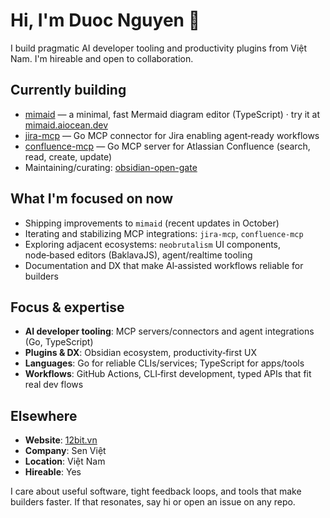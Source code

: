 # Hi, I'm Duoc Nguyen 👋

I build pragmatic AI developer tooling and productivity plugins from Việt Nam. I'm hireable and open to collaboration.

## Currently building
- [mimaid](https://github.com/nguyenvanduocit/mimaid) — a minimal, fast Mermaid diagram editor (TypeScript) · try it at [mimaid.aiocean.dev](https://mimaid.aiocean.dev)
- [jira-mcp](https://github.com/nguyenvanduocit/jira-mcp) — Go MCP connector for Jira enabling agent‑ready workflows
- [confluence-mcp](https://github.com/nguyenvanduocit/confluence-mcp) — Go MCP server for Atlassian Confluence (search, read, create, update)
- Maintaining/curating: [obsidian-open-gate](https://github.com/nguyenvanduocit/obsidian-open-gate)

## What I'm focused on now
- Shipping improvements to `mimaid` (recent updates in October)
- Iterating and stabilizing MCP integrations: `jira-mcp`, `confluence-mcp`
- Exploring adjacent ecosystems: `neobrutalism` UI components, node‑based editors (BaklavaJS), agent/realtime tooling
- Documentation and DX that make AI‑assisted workflows reliable for builders

## Focus & expertise
- **AI developer tooling**: MCP servers/connectors and agent integrations (Go, TypeScript)
- **Plugins & DX**: Obsidian ecosystem, productivity‑first UX
- **Languages**: Go for reliable CLIs/services; TypeScript for apps/tools
- **Workflows**: GitHub Actions, CLI‑first development, typed APIs that fit real dev flows

## Elsewhere
- **Website**: [12bit.vn](https://12bit.vn)
- **Company**: Sen Việt
- **Location**: Việt Nam
- **Hireable**: Yes

I care about useful software, tight feedback loops, and tools that make builders faster. If that resonates, say hi or open an issue on any repo.